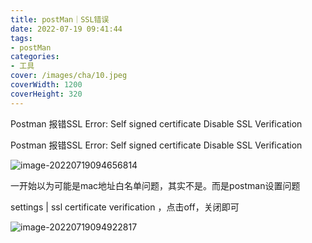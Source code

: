```yaml
---
title: postMan｜SSL错误
date: 2022-07-19 09:41:44
tags:
- postMan
categories:
- 工具
cover: /images/cha/10.jpeg
coverWidth: 1200
coverHeight: 320
---
```


Postman 报错SSL Error: Self signed certificate Disable SSL Verification

<!-- more -->

Postman 报错SSL Error: Self signed certificate Disable SSL Verification

![image-20220719094656814](/image-20220719094656814-8195220.png)

一开始以为可能是mac地址白名单问题，其实不是。而是postman设置问题

settings | ssl certificate verification ，点击off，关闭即可

![image-20220719094922817](/image-20220719094922817.png)
